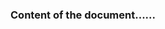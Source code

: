 <!DOCTYPE html>
<html>
<head>
<meta charset="UTF-8">
<script src="index.html"></script>
<script src="index.js"></script>
<title>Title of the document</title>
</head>
<body>
  <h3>Content of the document......</h3>
    
</body>
</html>
